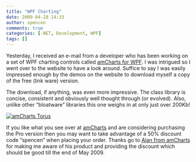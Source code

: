 ```yaml
---
title: "WPF Charting"
date: 2009-04-28 14:33
author: spencen
comments: true
categories: [.NET, Development, WPF]
tags: []
---
```


Yesterday, I received an e-mail from a developer who has been working on a set of WPF charting controls called <a href="http://wpf.amcharts.com" target="_blank">amCharts for WPF</a>. I was intrigued so I went over to the website to have a look around. Suffice to say I was easily impressed enough by the demos on the website to download myself a copy of the free (link ware) version.
  

The download, if anything, was even more impressive. The class library is concise, consistent and obviously well thought through (or evolved). Also, unlike other “bloatware” libraries this one weighs in at only just over 200Kb!
  

<a href="/images/amCharts%20Torus_3.png">![amCharts Torus](/images/amCharts%20Torus_thumb_2.png "amCharts Torus")</a> 
  

If you like what you see over at <a href="http://wpf.amcharts.com" target="_blank">amCharts</a> and are considering purchasing the Pro version then you may want to take advantage of a 50% discount code “spencen” when placing your order. Thanks go to <a href="http://www.amcharts.com/about/" target="_blank">Alan from amCharts</a> for making me aware of his product and providing the discount which should be good till the end of May 2009.


